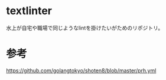 # textlinter
水上が自宅や職場で同じようなlintを掛けたいがためのリポジトリ。

# 参考
https://github.com/golangtokyo/shoten8/blob/master/prh.yml